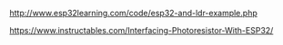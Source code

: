 
http://www.esp32learning.com/code/esp32-and-ldr-example.php


https://www.instructables.com/Interfacing-Photoresistor-With-ESP32/
